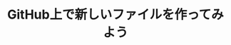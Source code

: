 ---
layout: module
leadingpath: ../
title: GitHub上で新しいファイルを作ってみよう
pre-requisites: CONT-02_Using-branches
learning-objective: Add a new file using GitHub.com or GitHub Enterprise.
screens:
  - video-slide:
      title: Creating Files on GitHub
      video: http://youtu.be/47M6Is7pIB8
      video-script:
        - do: Navigate to the `class repository`
          say: Now that you have been introduced to the GitHub flow and branching, let's see how they are used in the real world. In order to respond to the issue you created earlier, you need to create a file.
        - do: Select your `branch`
          say: Let's make sure we are on our branch before we make any changes.
        - do: Click the `+` button to add a new file
          say: The issue I am resolving said I need to add an introduction file. So, let's start by clicking on the + button to add a new file.
        - do: Name the file `<firstname-lastname>.md`
          say: Now you can create a new file directly in GitHub. I am going to name the file <firstname-lastname>.md. The .md is important because it tells GitHub to use markdown to render the file.
        - do: Add a folder to the file name by typing `docs/` in front of the file name
          say: Notice that our instructions told us to add the file to the docs directory. You can add it to a subdirectory by simply adding the subdirectory and a trailing slash to the file name.
        - do: Type text in the new file
          say: Let's add some introduction information to our file
        - do: Click in the `Edit new file` field
          say: You can use Markdown to enter some basic text.
        - do: Scroll to `Commit new file`
          say: When you are finished editing your file, you will scroll down to the bottom of the page. This is where you will commit your changes.
        - do: Add a `Commit message`
          say: GitHub tries to be helpful by suggesting a commit message here. You can keep the recommended commit message or you can create your own. **As a best practice, commit messages should be descriptive but brief - no more than 50 characters**
        - do: Show `extended description`
          say: If you would like to add more information to your commit message, you can do so in the extended description field.
        - do: Select Commit directly to the `firstname-lastname-intro` branch
          say: Since we are on our branch, GitHub gives us the option to commit the new file directly to our branch.
        - do: Click `commit new file`
          say: We are ready to commit our file. On the next page you will complete the steps to add a file of your own.
      production-notes:
  - lab:
      title: 新しいファイルを作ってみよう
      id: CONT-030-lab-01
      presenter-script:
        - ブランチ上に新しいファイルを作ってみましょう。
      steps:
        - description: "新しく「(あなたのGitHubアカウント名)-bio.md」という名前の自己紹介ファイルを作ってみましょう。"
          id: CONT-030-create-file
          verifications:
            - verification-type: file-created
              id: CONT-030-create-file-verification
              success-message: "Great job - you created a new file"
              failure-message: "It looks like you haven't created a file. Want to try again?"
additional-labs:
additional-questions:
resources:

---
